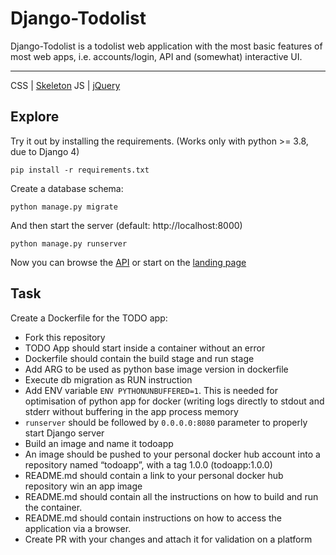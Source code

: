 # Django-Todolist

Django-Todolist is a todolist web application with the most basic features of most web apps, i.e. accounts/login, API and (somewhat) interactive UI.

---
CSS | [Skeleton](http://getskeleton.com/)
JS  | [jQuery](https://jquery.com/)

## Explore
Try it out by installing the requirements. (Works only with python >= 3.8, due to Django 4)

    pip install -r requirements.txt

Create a database schema:

    python manage.py migrate

And then start the server (default: http://localhost:8000)

    python manage.py runserver


Now you can browse the [API](http://localhost:8000/api/)
or start on the [landing page](http://localhost:8000/)

## Task 
Create a Dockerfile for the TODO app:
- Fork this repository
- TODO App should start inside a container without an error
- Dockerfile should contain the build stage and run stage
- Add ARG to be used as python base image version in dockerfile
- Execute db migration as RUN instruction
- Add ENV variable `ENV PYTHONUNBUFFERED=1`. This is needed for optimisation of python app for docker (writing logs directly to stdout and stderr without buffering in the app process memory
- `runserver` should be followed by `0.0.0.0:8080` parameter to properly start Django server
- Build an image and name it todoapp
- An image should be pushed to your personal docker hub account into a repository named “todoapp”, with a tag 1.0.0 (todoapp:1.0.0)
- README.md should contain a link to your personal docker hub repository win an app image
- README.md should contain all the instructions on how to build and run the container.
- README.md should contain instructions on how to access the application via a browser.
- Create PR with your changes and attach it for validation on a platform

